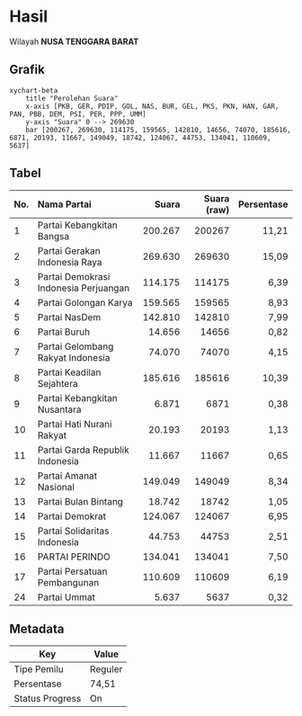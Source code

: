 # Hasil

Wilayah **NUSA TENGGARA BARAT**

## Grafik

```mermaid
xychart-beta
    title "Perolehan Suara"
    x-axis [PKB, GER, PDIP, GOL, NAS, BUR, GEL, PKS, PKN, HAN, GAR, PAN, PBB, DEM, PSI, PER, PPP, UMM]
    y-axis "Suara" 0 --> 269630
    bar [200267, 269630, 114175, 159565, 142810, 14656, 74070, 185616, 6871, 20193, 11667, 149049, 18742, 124067, 44753, 134041, 110609, 5637]
```

## Tabel

| No. | Nama Partai                           | Suara   | Suara (raw) | Persentase |
|:--- |:------------------------------------- | -------:| -----------:| ----------:|
| 1   | Partai Kebangkitan Bangsa             | 200.267 | 200267      | 11,21      |
| 2   | Partai Gerakan Indonesia Raya         | 269.630 | 269630      | 15,09      |
| 3   | Partai Demokrasi Indonesia Perjuangan | 114.175 | 114175      | 6,39       |
| 4   | Partai Golongan Karya                 | 159.565 | 159565      | 8,93       |
| 5   | Partai NasDem                         | 142.810 | 142810      | 7,99       |
| 6   | Partai Buruh                          | 14.656  | 14656       | 0,82       |
| 7   | Partai Gelombang Rakyat Indonesia     | 74.070  | 74070       | 4,15       |
| 8   | Partai Keadilan Sejahtera             | 185.616 | 185616      | 10,39      |
| 9   | Partai Kebangkitan Nusantara          | 6.871   | 6871        | 0,38       |
| 10  | Partai Hati Nurani Rakyat             | 20.193  | 20193       | 1,13       |
| 11  | Partai Garda Republik Indonesia       | 11.667  | 11667       | 0,65       |
| 12  | Partai Amanat Nasional                | 149.049 | 149049      | 8,34       |
| 13  | Partai Bulan Bintang                  | 18.742  | 18742       | 1,05       |
| 14  | Partai Demokrat                       | 124.067 | 124067      | 6,95       |
| 15  | Partai Solidaritas Indonesia          | 44.753  | 44753       | 2,51       |
| 16  | PARTAI PERINDO                        | 134.041 | 134041      | 7,50       |
| 17  | Partai Persatuan Pembangunan          | 110.609 | 110609      | 6,19       |
| 24  | Partai Ummat                          | 5.637   | 5637        | 0,32       |


## Metadata

| Key             | Value   |
| --------------- | ------- |
| Tipe Pemilu     | Reguler |
| Persentase      | 74,51   |
| Status Progress | On      |



